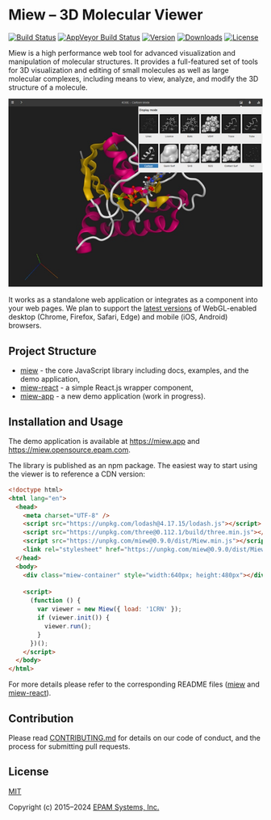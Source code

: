 # Miew – 3D Molecular Viewer

[![Build Status](https://img.shields.io/github/actions/workflow/status/epam/miew/ci.yml?label=linux)](https://github.com/epam/miew/actions?query=branch%3Amain)
[![AppVeyor Build Status](https://img.shields.io/appveyor/ci/paulsmirnov/miew/main?label=windows)](https://ci.appveyor.com/project/paulsmirnov/miew)
[![Version](https://img.shields.io/npm/v/miew)](https://www.npmjs.com/package/miew?activeTab=versions)
[![Downloads](https://img.shields.io/npm/dm/miew)](https://www.npmjs.com/package/miew?activeTab=versions)
[![License](https://img.shields.io/badge/license-MIT-green)](./LICENSE.md)

Miew is a high performance web tool for advanced visualization and manipulation
of molecular structures. It provides a full-featured set of tools for 3D visualization and editing
of small molecules as well as large molecular complexes, including means to view, analyze,
and modify the 3D structure of a molecule.

![Screenshot](README.png)

It works as a standalone web application or integrates as a component into your web pages.
We plan to support the [latest versions](https://browsehappy.com/)
of WebGL-enabled desktop (Chrome, Firefox, Safari, Edge) and mobile (iOS, Android) browsers.

## Project Structure

- [miew] - the core JavaScript library including docs, examples, and the demo application,
- [miew-react] - a simple React.js wrapper component,
- [miew-app] - a new demo application (work in progress).

[miew]: packages/miew#readme
[miew-react]: packages/miew-react#readme
[miew-app]: packages/miew-app#readme

## Installation and Usage

The demo application is available at <https://miew.app> and <https://miew.opensource.epam.com>.

The library is published as an npm package. The easiest way to start using the viewer
is to reference a CDN version:

```html
<!doctype html>
<html lang="en">
  <head>
    <meta charset="UTF-8" />
    <script src="https://unpkg.com/lodash@4.17.15/lodash.js"></script>
    <script src="https://unpkg.com/three@0.112.1/build/three.min.js"></script>
    <script src="https://unpkg.com/miew@0.9.0/dist/Miew.min.js"></script>
    <link rel="stylesheet" href="https://unpkg.com/miew@0.9.0/dist/Miew.min.css" />
  </head>
  <body>
    <div class="miew-container" style="width:640px; height:480px"></div>

    <script>
      (function () {
        var viewer = new Miew({ load: '1CRN' });
        if (viewer.init()) {
          viewer.run();
        }
      })();
    </script>
  </body>
</html>
```

For more details please refer to the corresponding README files ([miew] and [miew-react]).

## Contribution

Please read [CONTRIBUTING.md](CONTRIBUTING.md) for details on our code of conduct, and the process
for submitting pull requests.

## License

[MIT](LICENSE.md)

Copyright (c) 2015–2024 [EPAM Systems, Inc.](https://www.epam.com/)
